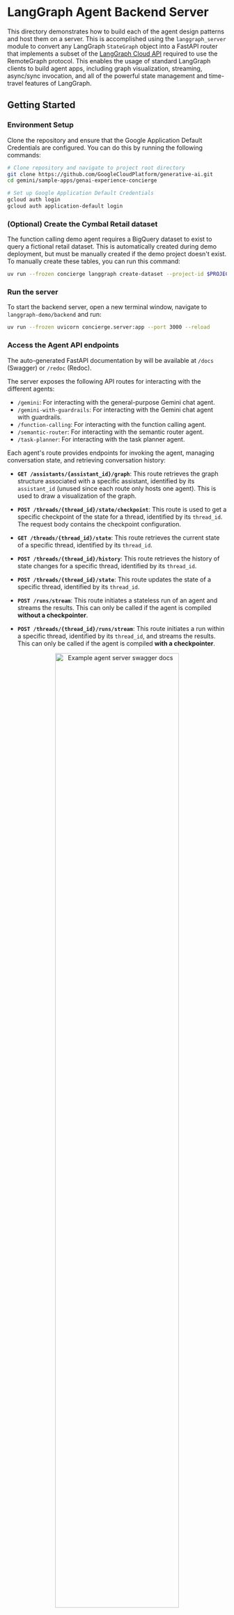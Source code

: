 <!-- markdownlint-disable MD033 -->

# LangGraph Agent Backend Server

This directory demonstrates how to build each of the agent design patterns and host them on a server. This is accomplished using the `langgraph_server` module to convert any LangGraph `StateGraph` object into a FastAPI router that implements a subset of the [LangGraph Cloud API](https://langchain-ai.github.io/langgraph/cloud/reference/api/api_ref.html) required to use the RemoteGraph protocol. This enables the usage of standard LangGraph clients to build agent apps, including graph visualization, streaming, async/sync invocation, and all of the powerful state management and time-travel features of LangGraph.

## Getting Started

### Environment Setup

Clone the repository and ensure that the Google Application Default Credentials are configured. You can do this by running the following commands:

```bash
# Clone repository and navigate to project root directory
git clone https://github.com/GoogleCloudPlatform/generative-ai.git
cd gemini/sample-apps/genai-experience-concierge

# Set up Google Application Default Credentials
gcloud auth login
gcloud auth application-default login
```

### (Optional) Create the Cymbal Retail dataset

The function calling demo agent requires a BigQuery dataset to exist to query a fictional retail dataset. This is automatically created during demo deployment, but must be manually created if the demo project doesn't exist. To manually create these tables, you can run this command:

```bash
uv run --frozen concierge langgraph create-dataset --project-id $PROJECT_ID
```

### Run the server

To start the backend server, open a new terminal window, navigate to `langgraph-demo/backend` and run:

```bash
uv run --frozen uvicorn concierge.server:app --port 3000 --reload
```

### Access the Agent API endpoints

The auto-generated FastAPI documentation by will be available at `/docs` (Swagger) or `/redoc` (Redoc).

The server exposes the following API routes for interacting with the different agents:

- `/gemini`: For interacting with the general-purpose Gemini chat agent.
- `/gemini-with-guardrails`: For interacting with the Gemini chat agent with guardrails.
- `/function-calling`: For interacting with the function calling agent.
- `/semantic-router`: For interacting with the semantic router agent.
- `/task-planner`: For interacting with the task planner agent.

Each agent's route provides endpoints for invoking the agent, managing conversation state, and retrieving conversation history:

- **`GET /assistants/{assistant_id}/graph`**: This route retrieves the graph structure associated with a specific assistant, identified by its `assistant_id` (unused since each route only hosts one agent). This is used to draw a visualization of the graph.

- **`POST /threads/{thread_id}/state/checkpoint`**: This route is used to get a specific checkpoint of the state for a thread, identified by its `thread_id`. The request body contains the checkpoint configuration.

- **`GET /threads/{thread_id}/state`**: This route retrieves the current state of a specific thread, identified by its `thread_id`.

- **`POST /threads/{thread_id}/history`**: This route retrieves the history of state changes for a specific thread, identified by its `thread_id`.

- **`POST /threads/{thread_id}/state`**: This route updates the state of a specific thread, identified by its `thread_id`.

- **`POST /runs/stream`**: This route initiates a stateless run of an agent and streams the results. This can only be called if the agent is compiled **without a checkpointer**.

- **`POST /threads/{thread_id}/runs/stream`**: This route initiates a run within a specific thread, identified by its `thread_id`, and streams the results. This can only be called if the agent is compiled **with a checkpointer**.

<div align="center" width="100%">
  <img src="../../docs/images/langgraph-fastapi.png" alt="Example agent server swagger docs" width="75%" />
</div>

## Key Features

- **Diverse Agent Implementations:** The demo showcases several distinct agent design patterns (see [Agent Design Patterns](../../agent-design-patterns/) for more details):

  1. **Gemini Chat:** [Source Code](./concierge/agents/gemini.py)
     - Purpose: A general-purpose conversational agent with a system prompt to take on the role of a Retail Assistant built with the Gemini language model. It handles basic user queries and maintains conversation context.
     - Streams: Response text generated by Gemini.
  1. **Gemini Chat with Guardrails:** [Source Code](./concierge/agents/guardrails.py)
     - Purpose: An enhanced Retail Assistant agent that incorporates guardrails to ensure safe and appropriate responses. It classifies user inputs and blocks potentially harmful or out-of-scope requests.
     - Streams: Guardrail classifications and response text.
  1. **Function Calling:** [Source Code](./concierge/agents/function_calling.py)
     - Purpose: This Retail Assistant agent demonstrates how to integrate function calling with LangGraph. It can use tools to retrieve real-time data (e.g. product information, stores, inventory) and incorporate the results into its responses.
     - Streams: Function calls, function responses, and response text.
     - Available tools:
       - `find_products`: Search for products based on various criteria (e.g., store, price, keywords).
       - `find_stores`: Search for stores based on name, location, or products offered.
       - `find_inventory`: Check the inventory of a specific product at a store.
  1. **Semantic Router:** [Source Code](./concierge/agents/semantic_router.py)
     - Purpose: A useful component for multi-agent systems, this agent intelligently routes user queries to the most appropriate specialized agent (i.e. Retail Assistant or Customer Support Assistant) based on the query's semantic content.
     - Streams: Routing decision and response text.
  1. **Task Planner:** [Source Code](./concierge/agents/task_planner.py)
     - Purpose: This advanced multi-agent design can break down complex user requests into step-by-step plans, execute those plans (e.g., using search), and then reflect on the results to provide comprehensive responses.
     - Streams: Generated plans, each executed task, plan reflection, and response text.

- **LangGraph for Agent Orchestration:** LangGraph is used as the core framework for defining the interaction flows between agents. It enables the creation of robust, stateful, and multi-turn conversations.

- **FastAPI Integration:** The project leverages FastAPI to expose the LangGraph agents as a set of REST API endpoints. This makes it easy to deploy and access the agents from other applications.

- **Modular Design:** The source code isolates core functionality into [tools](./concierge/), [nodes](./concierge/nodes), [agents](./concierge/agents), and the [langgraph_server](./concierge/langgraph_server/). Maintaining this modular design is incredibly useful for building agents at a large scale. A single team might be building a large number of agents for many use cases so the separation between tools, nodes, agents, and server generation allows for reusable components and greater locality.

  Each agent is built by composing multiple nodes (i.e. execution steps). All agents are built from a shared set of nodes (defined in [concierge/nodes](./concierge/nodes)). For example, all agents use the `save-turn` node to finish processing a turn and reset the state to be ready for a new user input. The gemini chat, guardrails, semantic router, and function calling agents all share the `chat` node, but the guardrail and router agents add a classifier layer to conditionally route to `chat` or `save-turn`. To ensure compatibility is satisfied, each node defines its runtime configuration requirements, input schema requirements, and other "build-time" parameters.

  Since there isn't any dependency between the agent server and nodes, it's possible to just directly build a LangGraph agent using the pre-built nodes. For example, we can recreate the Gemini agent like this:

  ```python
  from langgraph.checkpoint import memory

  from concierge import settings, utils
  from concierge.nodes import chat, save_turn
  from concierge.langgraph_server import langgraph_agent

  chat_node = chat.build_chat_node(
      node_name="chat",
      next_node="save-turn",
      system_prompt="""
  You are an AI assistant for the Cymbal Retail company
  Answer questions about the company.
  Cymbal offers both online retail and physical stores and carries any safe and appropriate product you can think of.
  Feel free to make up information about this fictional company,
  this is just for the purposes of a demo.
  """.strip(),
  )

  save_turn_node = save_turn.build_save_turn_node(node_name="save-turn")

  state_graph = utils.load_graph(
      schema=chat.ChatState,
      nodes=[chat_node, save_turn_node],
      entry_point=chat_node,
  )

  # Standard LangGraph compilation step
  compiled_graph = state_graph.compile(checkpointer=memory.MemorySaver())

  # Runtime configuration
  chat_config = chat.ChatConfig(
      project="...",
      region="us-central1",
      chat_model_name="gemini-2.0-flash-001",
  )

  # Run an example streamed query
  async for chunk in compiled_graph.astream(
      input={
        "current_turn": {
          "user_input": "Can you create an overview of each department and their top selling products?"
        }
      },
      # Note that the agent_config is passed in addition to the standard thread ID configuration
      config={"configurable": {"thread_id": "test-thread", "chat_config": chat_config}},
      stream_mode="custom",
  ):
      print(chunk["text"], end="")
  ```

- **Checkpointing:** The agent server can be configured to leverage LangGraph's checkpointer implementations to persist session state with various backends: in-memory, SQLite, and Postgres.

## LangGraph to FastAPI Conversion

The `langgraph_server` directory contains the essential components for converting LangGraph graphs into deployable FastAPI applications:

- `langgraph_agent.py`: This file defines the `LangGraphAgent` class, which wraps a LangGraph `StateGraph` and provides methods for interacting with it (e.g., getting graph structure, managing state, streaming execution). It acts as an adapter between LangGraph's logic and the server.
- `fastapi_app.py`: This file contains the `build_agent_router` function, which takes a `LangGraphAgent` and a FastAPI `APIRouter` and sets up the API endpoints for interacting with the agent. It handles request processing, serialization, and streaming responses using FastAPI.
- `schemas.py`: Defines the Pydantic models used for request and response data, ensuring data validation and type safety in the API.
- `checkpoint_saver.py`: Provides functions for loading, setting up, and cleaning up different checkpointing backends, allowing the server to manage conversation state persistence.

## Interactive Jupyter Notebooks 📓

Some development notebooks are provided to interactively test both the local implementation of the agents and deployed agents.

- [notebooks/langgraph-agent.ipynb](./notebooks/langgraph-agent.ipynb): Build and compile a simple LangGraph graph, wrap it in a `LangGraphAgent` running locally within the notebook, display the graph visualization, and run some simple tests.
- [notebooks/langgraph-remote-agent.ipynb](./notebooks/langgraph-remote-agent.ipynb): Query a remote instance of the "Gemini Chat" example agent server (either at localhost or a deployed endpoint). Display a visualization of the remote graph and run some simple tests.
